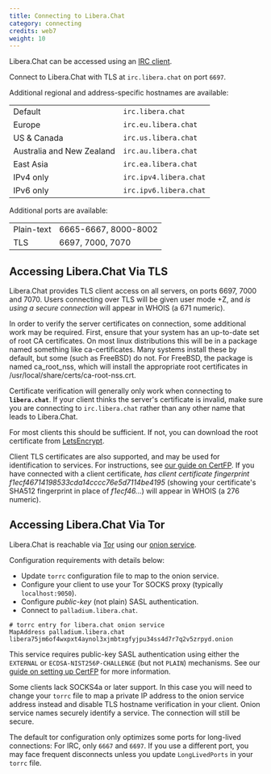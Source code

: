 ```yaml
---
title: Connecting to Libera.Chat
category: connecting
credits: web7
weight: 10
---
```


Libera.Chat can be accessed using an [IRC client](/guides/clients).

Connect to Libera.Chat with TLS at `irc.libera.chat` on port `6697`.

Additional regional and address-specific hostnames are available:

|                           |                        |
| ------------------------- | ---------------------- |
| Default                   | `irc.libera.chat`      |
| Europe                    | `irc.eu.libera.chat`   |
| US & Canada               | `irc.us.libera.chat`   |
| Australia and New Zealand | `irc.au.libera.chat`   |
| East Asia                 | `irc.ea.libera.chat`   |
| IPv4 only                 | `irc.ipv4.libera.chat` |
| IPv6 only                 | `irc.ipv6.libera.chat` |

Additional ports are available:

|            |                      |
| ---------- | -------------------- |
| Plain-text | 6665-6667, 8000-8002 |
| TLS        | 6697, 7000, 7070     |

## Accessing Libera.Chat Via TLS

Libera.Chat provides TLS client access on all servers, on ports 6697, 7000
and 7070. Users connecting over TLS will be given user mode +Z, and
_is using a secure  connection_ will appear in WHOIS (a 671 numeric).

In order to verify the server certificates on connection, some additional work
may be required. First, ensure that your system has an up-to-date set of root
CA certificates. On most linux distributions this will be in a package named
something like ca-certificates. Many systems install these by default, but some
(such as FreeBSD) do not. For FreeBSD, the package is named ca\_root\_nss,
which will install the appropriate root certificates in
/usr/local/share/certs/ca-root-nss.crt.

Certificate verification will generally only work when connecting to
**`libera.chat`**. If your client thinks the server's certificate is invalid,
make sure you are connecting to `irc.libera.chat` rather than any other name
that leads to Libera.Chat.

For most clients this should be sufficient. If not, you can download the
root certificate from [LetsEncrypt](https://letsencrypt.org/certificates/).

Client TLS certificates are also supported, and may be used for identification
to services. For instructions, see [our guide on CertFP](/guides/certfp).
If you  have connected with a client certificate,
_has client certificate fingerprint f1ecf46714198533cda14cccc76e5d7114be4195_
(showing your certificate's SHA512 fingerprint in place of _f1ecf46..._) will
appear in WHOIS (a 276 numeric).

## Accessing Libera.Chat Via Tor

Libera.Chat is reachable via [Tor](https://www.torproject.org/) using our
[onion service](https://community.torproject.org/onion-services/).

Configuration requirements with details below:

- Update `torrc` configuration file to map to the onion service.
- Configure your client to use your Tor SOCKS proxy (typically `localhost:9050`).
- Configure *public-key* (not plain) SASL authentication.
- Connect to `palladium.libera.chat`.

```config
# torrc entry for libera.chat onion service
MapAddress palladium.libera.chat libera75jm6of4wxpxt4aynol3xjmbtxgfyjpu34ss4d7r7q2v5zrpyd.onion
```

This service requires public-key SASL authentication using either the
`EXTERNAL` or `ECDSA-NIST256P-CHALLENGE` (but not `PLAIN`) mechanisms.  See our
[guide on setting up CertFP](/guides/certfp.html) for more information.

Some clients lack SOCKS4a or later support. In this case you will need to
change your `torrc` file to map a private IP address to the onion service
address instead and disable TLS hostname verification in your client. Onion
service names securely identify a service. The connection will still be
secure.

The default tor configuration only optimizes some ports for long-lived
connections: For IRC, only `6667` and `6697`. If you use a different port, you
may face frequent disconnects unless you update `LongLivedPorts` in your `torrc`
file.
